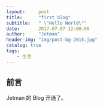 ```yaml
---
layout:     post
title:      "first blog"
subtitle:   " \"Hello World\""
date:       2017-07-07 12:00:00
author:     "Jetman"
header-img: "img/post-bg-2015.jpg"
catalog: true
tags:
    - 生活
---
```




## 前言

Jetman 的 Blog 开通了。




